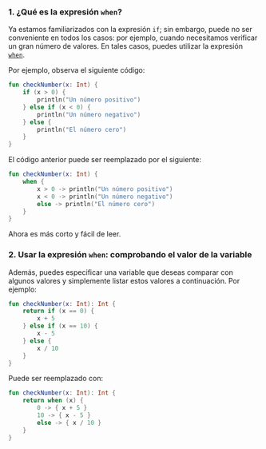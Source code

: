 ### 1. ¿Qué es la expresión `when`?

Ya estamos familiarizados con la expresión `if`; sin embargo, 
puede no ser conveniente en todos los casos: 
por ejemplo, cuando necesitamos verificar un gran número de valores. 
En tales casos, puedes utilizar la expresión [`when`](https://kotlinlang.org/docs/control-flow.html#when-expression).

Por ejemplo, observa el siguiente código:
```kotlin
fun checkNumber(x: Int) {
    if (x > 0) {
        println("Un número positivo")
    } else if (x < 0) {
        println("Un número negativo")
    } else {
        println("El número cero")
    }
}
```
El código anterior puede ser reemplazado por el siguiente:
```kotlin
fun checkNumber(x: Int) {
    when {
        x > 0 -> println("Un número positivo")
        x < 0 -> println("Un número negativo")
        else -> println("El número cero")
    }
}
```
Ahora es más corto y fácil de leer.

### 2. Usar la expresión `when`: comprobando el valor de la variable

Además, puedes especificar una variable que deseas comparar
con algunos valores y simplemente listar estos valores a continuación. Por ejemplo:

```kotlin
fun checkNumber(x: Int): Int {
    return if (x == 0) {
        x + 5
    } else if (x == 10) {
        x - 5
    } else {
        x / 10
    }
}
```
Puede ser reemplazado con:
```kotlin
fun checkNumber(x: Int): Int {
    return when (x) {
        0 -> { x + 5 }
        10 -> { x - 5 }
        else -> { x / 10 }
    }
}
```